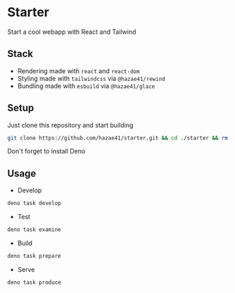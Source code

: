 # Starter

Start a cool webapp with React and Tailwind

## Stack

- Rendering made with `react` and `react-dom`
- Styling made with `tailwindcss` via `@hazae41/rewind`
- Bundling made with `esbuild` via `@hazae41/glace`

## Setup

Just clone this repository and start building

```bash
git clone https://github.com/hazae41/starter.git && cd ./starter && rm -rf ./.git && git init
```

Don't forget to install Deno

## Usage

- Develop

```bash
deno task develop
```


- Test

```bash
deno task examine
```


- Build

```bash
deno task prepare
```

- Serve

```bash
deno task produce
```